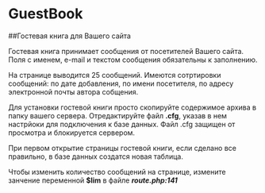 # GuestBook
##Гостевая книга для Вашего сайта

Гостевая книга принимает сообщения от посетителей Вашего сайта.
Поля с именем, e-mail и текстом сообщения обязательны к заполнению.

На странице выводится 25 сообщений.
Имеются сотртировки сообщений: по дате добавления, по имени посетителя, по адресу электронной почты автора собщения.

Для установки гостевой книги просто скопируйте содержимое архива в папку вашего сервера.
Отредактируйте файл **.cfg**, указав в нем настрйоки для подключения к базе данных.
Файл .cfg защищен от просмотра и блокируется сервером.

При первом открытие страницы гостевой книги, если сделано все правильно, в базе данных создатся новая таблица.

Чтобы изменить количество сообщений на странице, измените занчение переменной **$lim** в файле _**route.php:141**_
